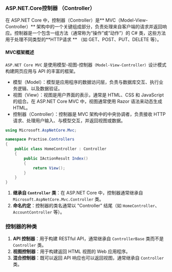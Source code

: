 ### ASP.NET.Core控制器 （Controller）

在 ASP.NET Core 中，控制器（Controller）是** MVC（Model-View-Controller）** 架构中的一个关键组成部分，负责处理来自客户端的请求并返回响应。控制器是一个包含一组方法（通常称为“操作”或“动作”）的 C# 类，这些方法用于处理不同类型的**HTTP请求 ** （如 GET、POST、PUT、DELETE 等）。

#### MVC框架概述

`ASP.NET Core MVC` 是使用模型-视图-控制器`（Model-View-Controller）`设计模式构建网页应用与 API 的丰富的框架。

- 模型（Model）：模型是应用程序的数据访问层，负责与数据库交互、执行业务逻辑、以及数据验证。
- 视图（View）：视图是用户界面的表示，通常是 HTML、CSS 和 JavaScript 的组合。在 ASP.NET Core MVC 中，视图通常使用 Razor 语法来动态生成 HTML。
- 控制器（Controller）：控制器是 MVC 架构中的中央协调者，负责接收 HTTP 请求、处理用户输入、与模型交互，并返回视图或数据。




```c#
using Microsoft.AspNetCore.Mvc;

namespace Practise.Controllers
{
    public class HomeController : Controller
    {
        public IActionResult Index()
        {
            return View();
        }
    }
}

```

1. **继承自 `Controller` 类**：在 ASP.NET Core 中，控制器通常继承自 `Microsoft.AspNetCore.Mvc.Controller` 类。
2. **命名约定**：控制器的类名通常以 "Controller" 结尾（如 `HomeController`、`AccountController` 等）。



### 控制器的种类

1. **API 控制器**：用于构建 RESTful API，通常继承自 `ControllerBase` 类而不是 `Controller` 类。
2. **视图控制器**：用于构建返回 HTML 视图的 Web 应用程序。
3. **混合控制器**：既可以返回 API 响应也可以返回视图，通常继承自 `Controller` 类。
